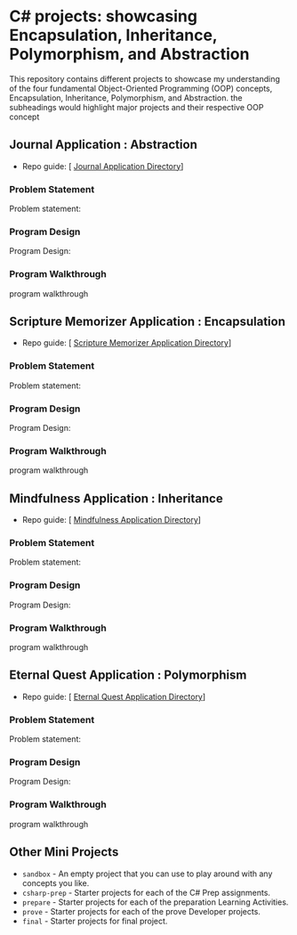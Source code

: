 # C# projects: showcasing Encapsulation, Inheritance, Polymorphism, and Abstraction
This repository contains different projects to showcase my understanding of the four fundamental Object-Oriented Programming (OOP) concepts, Encapsulation, Inheritance, Polymorphism, and Abstraction. the subheadings would highlight major projects and their respective OOP concept

## Journal Application : Abstraction
- Repo guide: [ [Journal Application Directory](https://github.com/akinwumidi/c-sharp-projects/tree/main/prove/Develop02)]
### Problem Statement
Problem statement:
### Program Design
Program Design:
### Program Walkthrough
program walkthrough

## Scripture Memorizer Application : Encapsulation
- Repo guide: [ [Scripture Memorizer Application Directory](https://github.com/akinwumidi/c-sharp-projects/tree/main/prove/Develop02)]
### Problem Statement
Problem statement:
### Program Design
Program Design:
### Program Walkthrough
program walkthrough

## Mindfulness Application : Inheritance
- Repo guide: [ [Mindfulness Application Directory](https://github.com/akinwumidi/c-sharp-projects/tree/main/prove/Develop02)]
### Problem Statement
Problem statement:
### Program Design
Program Design:
### Program Walkthrough
program walkthrough

## Eternal Quest Application : Polymorphism
- Repo guide: [ [Eternal Quest Application Directory](https://github.com/akinwumidi/c-sharp-projects/tree/main/prove/Develop02)]
### Problem Statement
Problem statement:
### Program Design
Program Design:
### Program Walkthrough
program walkthrough

## Other Mini Projects
* `sandbox` - An empty project that you can use to play around with any concepts you like.
* `csharp-prep` - Starter projects for each of the C# Prep assignments.
* `prepare` - Starter projects for each of the preparation Learning Activities.
* `prove` - Starter projects for each of the prove Developer projects.
* `final` - Starter projects for final project.

